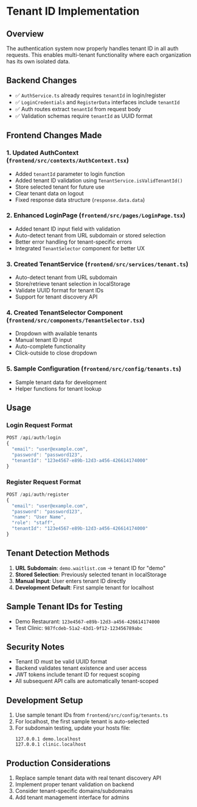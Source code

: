 # Tenant ID Implementation

## Overview
The authentication system now properly handles tenant ID in all auth requests. This enables multi-tenant functionality where each organization has its own isolated data.

## Backend Changes
- ✅ `AuthService.ts` already requires `tenantId` in login/register
- ✅ `LoginCredentials` and `RegisterData` interfaces include `tenantId`
- ✅ Auth routes extract `tenantId` from request body
- ✅ Validation schemas require `tenantId` as UUID format

## Frontend Changes Made

### 1. Updated AuthContext (`frontend/src/contexts/AuthContext.tsx`)
- Added `tenantId` parameter to login function
- Added tenant ID validation using `TenantService.isValidTenantId()`
- Store selected tenant for future use
- Clear tenant data on logout
- Fixed response data structure (`response.data.data`)

### 2. Enhanced LoginPage (`frontend/src/pages/LoginPage.tsx`)
- Added tenant ID input field with validation
- Auto-detect tenant from URL subdomain or stored selection
- Better error handling for tenant-specific errors
- Integrated `TenantSelector` component for better UX

### 3. Created TenantService (`frontend/src/services/tenant.ts`)
- Auto-detect tenant from URL subdomain
- Store/retrieve tenant selection in localStorage
- Validate UUID format for tenant IDs
- Support for tenant discovery API

### 4. Created TenantSelector Component (`frontend/src/components/TenantSelector.tsx`)
- Dropdown with available tenants
- Manual tenant ID input
- Auto-complete functionality
- Click-outside to close dropdown

### 5. Sample Configuration (`frontend/src/config/tenants.ts`)
- Sample tenant data for development
- Helper functions for tenant lookup

## Usage

### Login Request Format
```javascript
POST /api/auth/login
{
  "email": "user@example.com",
  "password": "password123",
  "tenantId": "123e4567-e89b-12d3-a456-426614174000"
}
```

### Register Request Format
```javascript
POST /api/auth/register
{
  "email": "user@example.com",
  "password": "password123",
  "name": "User Name",
  "role": "staff",
  "tenantId": "123e4567-e89b-12d3-a456-426614174000"
}
```

## Tenant Detection Methods

1. **URL Subdomain**: `demo.waitlist.com` → tenant ID for "demo"
2. **Stored Selection**: Previously selected tenant in localStorage
3. **Manual Input**: User enters tenant ID directly
4. **Development Default**: First sample tenant for localhost

## Sample Tenant IDs for Testing

- Demo Restaurant: `123e4567-e89b-12d3-a456-426614174000`
- Test Clinic: `987fcdeb-51a2-43d1-9f12-123456789abc`

## Security Notes

- Tenant ID must be valid UUID format
- Backend validates tenant existence and user access
- JWT tokens include tenant ID for request scoping
- All subsequent API calls are automatically tenant-scoped

## Development Setup

1. Use sample tenant IDs from `frontend/src/config/tenants.ts`
2. For localhost, the first sample tenant is auto-selected
3. For subdomain testing, update your hosts file:
   ```
   127.0.0.1 demo.localhost
   127.0.0.1 clinic.localhost
   ```

## Production Considerations

1. Replace sample tenant data with real tenant discovery API
2. Implement proper tenant validation on backend
3. Consider tenant-specific domains/subdomains
4. Add tenant management interface for admins